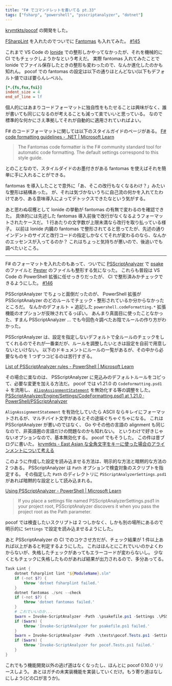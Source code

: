 ```yaml
---
title: "F# でコマンドレットを書いてる pt.33"
tags: ["fsharp", "powershell", "psscriptanalyzer", "dotnet"]
---
```


[krymtkts/pocof](https://github.com/krymtkts/pocof) の開発をした。

[FSharpLint](https://fsprojects.github.io/FSharpLint/) を入れたのでついでに [Fantomas](https://fsprojects.github.io/fantomas/) も入れてみた。 [#145](https://github.com/krymtkts/pocof/pull/145)

これまで VS Code の [Ionide](https://ionide.io/) での整形しかやってなかったが、それを機械的に CI でもチェックしようかなという考えだ。
実際 fantomas 入れてみたことで Ionide でファイル保存したときの整形も変わったので、なんか進化したのかも知れん。
pocof での fantomas の設定は以下の通りほとんどない(以下もデフォルト値でほぼ要らんレベル)。

```ini
[*.{fs,fsx,fsi}]
indent_size = 4
end_of_line = lf
```

個人的にはあまりコードフォーマットに独自性をもたせることは興味がなく、誰が書いても同じになるのが考えることも減って楽でいいと思っている。
なので標準的な何かにさえ準拠してそれが自動的に適用されていればよい。

F# のコードフォーマットに関しては以下のスタイルガイドのページがある。
[F# code formatting guidelines - .NET | Microsoft Learn](https://learn.microsoft.com/en-us/dotnet/fsharp/style-guide/formatting)

> The Fantomas code formatter is the F# community standard tool for automatic code formatting. The default settings correspond to this style guide.

とのことなので、スタイルダイドのお墨付きがある fantomas を使えばそれを簡単に手に入れることができる。

fantomas を導入したことで意外に「あ、そこの改行もなくなるわけ？」みたいな整形は結構あった。
が、それは気づかないうちに自己流の何かを入れてたわけであり、ある意味導入によってデトックスできたなという気がする。

あと思わぬ収穫として Ionide の挙動が fantomas の有無で変わるのを確認できた。
具体的には先述した fantomas 導入前後で改行がなくなるようフォーマットされたケースだ。
1 行あたりの文字数が上限未満なら改行を取り払っている様子。
以前は Ionide 内臓の fantomas で整形されてると思ってたが、先述の通りインデントのサイズと改行コードの指定しかなくてそれが変わるのなら、なんかのエッセンスが入ってるのか？
これはちょっと気持ちが悪いので、後追いでも調べたいところ。

---

F# のフォーマットを入れたのもあって、ついでに [PSScriptAnalyzer](https://github.com/PowerShell/PSScriptAnalyzer) で [psake](https://github.com/psake/psake) のファイルと [Pester](https://github.com/pester/Pester) のファイルも整形する気になった。
これらも普段は VS Code の PowerShell 拡張に任せっきりだったが、 CI で整形済みかチェックできるようにした。 [#146](https://github.com/krymtkts/pocof/pull/146)

PSScriptAnalyzer でちょっと面倒だったのが、 PowerShell 拡張が PSScriptAnalyzer のどのルールでチェック・整形されているか分からなかったところだ。
なんかのデフォルト + 追記した `powershell.codeFormatting.*` 拡張機能のオプションが反映されてるっぽい。
あんまり真面目に使ったことなかった、すまん PSScriptAnalyzer ... でも今回色々調べたお陰でルールの作り方がわかった。

PSScriptAnalyzer は、設定を指定しないデフォルトで全ルールのチェックをしてくれるのでそれが一番楽だが、ルールを調整したいときは設定を自前で用意しないといけない。
以下のドキュメントにルールの一覧があるが、その中から必要なものを 1 つずつコピるのは苦行すぎる。

[List of PSScriptAnalyzer rules - PowerShell | Microsoft Learn](https://learn.microsoft.com/en-us/powershell/utility-modules/psscriptanalyzer/rules/readme?view=ps-modules)

その場合に楽なのは、 PSScriptAnalyzer に見込みのデフォルトルールをコピって、必要な変更を加える方法だ。
pocof では v1.21.0 の `CodeFormatting.psd1` ↓ を流用し、 [`AlignAssignmentStatement`](https://learn.microsoft.com/en-us/powershell/utility-modules/psscriptanalyzer/rules/alignassignmentstatement?view=ps-modules) を無効化する等の調整をした。
[PSScriptAnalyzer/Engine/Settings/CodeFormatting.psd1 at 1.21.0 · PowerShell/PSScriptAnalyzer](https://github.com/PowerShell/PSScriptAnalyzer/blob/1.21.0/Engine/Settings/CodeFormatting.psd1)

`AlignAssignmentStatement` を有効化していたら ASCII ならキレイにフォーマットされるが、マルチバイト文字があるとその途端ぐちゃぐちゃになる。
これは PSScriptAnalyzer が悪いのではなく、 Go やその他の言語の alignment も同じなので、非英語圏の言語だけの問題なのかも知れない。
というわけで好きじゃないオプションなので、基本無効化する。 pocof でもそうした。
この件は昔ブログに書いた。
[krymtkts - East Asian な全角文字をキーに使った場合のアラインメントについて考える](/posts/2022-05-14-think-about-alignment-of-full-width-chars.html)

このように作成した設定を読み込ませる方法は、明示的な方法と暗黙的な方法の 2 つある。
PSScriptAnalyzer は `Path` オプションで検査対象のスクリプトを指定する。
その指定した `Path` のディレクトリに `PSScriptAnalyzerSettings.psd1` があれば暗黙的な設定として読み込まれる。

[Using PSScriptAnalyzer - PowerShell | Microsoft Learn](https://learn.microsoft.com/en-us/powershell/utility-modules/psscriptanalyzer/using-scriptanalyzer?view=ps-modules#implicit)

> If you place a settings file named PSScriptAnalyzerSettings.psd1 in your project root, PSScriptAnalyzer discovers it when you pass the project root as the Path parameter.

pocof では検査したいスクリプトは 2 つしかなく、しかも別の場所にあるので明示的に `Settings` で設定を読み込ませるようにした。

あと PSScriptAnalyzer の CI でのコケさせ方だが、チェック結果が 1 件以上あれば以上があると判定するようにした。
これはほんとにこれでいいのかよくわからないが、失格したチェックがあってもエラーコードが変わらないし。
少なくともチェックに失格したものがあれば結果が出力されるので、多分あってる。

```powershell
Task Lint {
    dotnet fsharplint lint "${ModuleName}.sln"
    if (-not $?) {
        throw 'dotnet fsharplint failed.'
    }
    dotnet fantomas ./src --check
    if (-not $?) {
        throw 'dotnet fantomas failed.'
    }
    # これでいいのか...
    $warn = Invoke-ScriptAnalyzer -Path .\psakefile.ps1 -Settings .\PSScriptAnalyzerSettings.psd1
    if ($warn) {
        throw 'Invoke-ScriptAnalyzer for psakefile.ps1 failed.'
    }
    $warn = Invoke-ScriptAnalyzer -Path .\tests\pocof.Tests.ps1 -Settings .\PSScriptAnalyzerSettings.psd1
    if ($warn) {
        throw 'Invoke-ScriptAnalyzer for pocof.Tests.ps1 failed.'
    }
}
```

これでもう機能開発以外の逃げ道はなくなったし、ほんとに pocof 0.10.0 リリースしよう。
あとはガチの未実装機能を実装していくだけ。もう寄り道はなしにしよう(どの口が言うか)。
